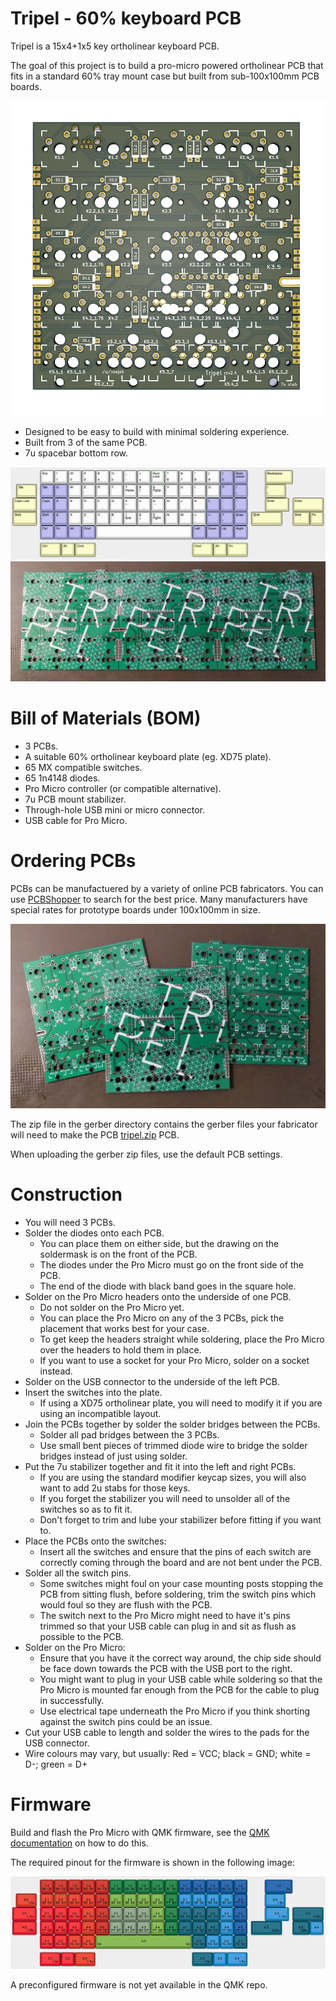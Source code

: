 # Tripel - 60% keyboard PCB

Tripel is a 15x4+1x5 key ortholinear keyboard PCB.

The goal of this project is to build a pro-micro powered ortholinear PCB that fits in a standard 60% tray mount case but built from sub-100x100mm PCB boards.

![PCB render](images/pcb-render.png)

* Designed to be easy to build with minimal soldering experience.
* Built from 3 of the same PCB.
* 7u spacebar bottom row.

![PCB render](images/layout.png)
![PCB render](images/3pcbs.jpg)

# Bill of Materials (BOM)

* 3 PCBs.
* A suitable 60% ortholinear keyboard plate (eg. XD75 plate).
* 65 MX compatible switches.
* 65 1n4148 diodes.
* Pro Micro controller (or compatible alternative).
* 7u PCB mount stabilizer.
* Through-hole USB mini or micro connector.
* USB cable for Pro Micro.

# Ordering PCBs

PCBs can be manufactuered by a variety of online PCB fabricators. You can use [PCBShopper](https://pcbshopper.com/) to search for the best price. Many manufacturers have special rates for prototype boards under 100x100mm in size.

![PCBs](images/pcb.jpg)

The zip file in the gerber directory contains the gerber files your fabricator will need to make the PCB [tripel.zip](https://github.com/peej/tripel-keyboard/blob/master/gerber/tripel.zip) PCB.

When uploading the gerber zip files, use the default PCB settings.

# Construction

* You will need 3 PCBs.
* Solder the diodes onto each PCB.
  * You can place them on either side, but the drawing on the soldermask is on the front of the PCB.
  * The diodes under the Pro Micro must go on the front side of the PCB.
  * The end of the diode with black band goes in the square hole.
* Solder on the Pro Micro headers onto the underside of one PCB.
  * Do not solder on the Pro Micro yet.
  * You can place the Pro Micro on any of the 3 PCBs, pick the placement that works best for your case.
  * To get keep the headers straight while soldering, place the Pro Micro over the headers to hold them in place.
  * If you want to use a socket for your Pro Micro, solder on a socket instead.
* Solder on the USB connector to the underside of the left PCB.
* Insert the switches into the plate.
  * If using a XD75 ortholinear plate, you will need to modify it if you are using an incompatible layout.
* Join the PCBs together by solder the solder bridges between the PCBs.
  * Solder all pad bridges between the 3 PCBs.
  * Use small bent pieces of trimmed diode wire to bridge the solder bridges instead of just using solder.
* Put the 7u stabilizer together and fit it into the left and right PCBs.
  * If you are using the standard modifier keycap sizes, you will also want to add 2u stabs for those keys.
  * If you forget the stabilizer you will need to unsolder all of the switches so as to fit it.
  * Don't forget to trim and lube your stabilizer before fitting if you want to.
* Place the PCBs onto the switches:
  * Insert all the switches and ensure that the pins of each switch are correctly coming through the board and are not bent under the PCB.
* Solder all the switch pins.
  * Some switches might foul on your case mounting posts stopping the PCB from sitting flush, before soldering, trim the switch pins which would foul so they are flush with the PCB.
  * The switch next to the Pro Micro might need to have it's pins trimmed so that your USB cable can plug in and sit as flush as possible to the PCB.
* Solder on the Pro Micro:
  * Ensure that you have it the correct way around, the chip side should be face down towards the PCB with the USB port to the right.
  * You might want to plug in your USB cable while soldering so that the Pro Micro is mounted far enough from the PCB for the cable to plug in successfully.
  * Use electrical tape underneath the Pro Micro if you think shorting against the switch pins could be an issue.
* Cut your USB cable to length and solder the wires to the pads for the USB connector.
 * Wire colours may vary, but usually: Red = VCC; black = GND; white = D-; green = D+

# Firmware

Build and flash the Pro Micro with QMK firmware, see the [QMK documentation](http://qmk.fm/) on how to do this.

The required pinout for the firmware is shown in the following image:

![PCB render](images/pins.png)

A preconfigured firmware is not yet available in the QMK repo.
